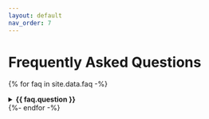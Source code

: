 ```yaml
---
layout: default
nav_order: 7
---
```


# Frequently Asked Questions

<style type="text/css">
img {
    max-height: 500px;
    height: 100%;
    width: auto;
}
</style>

{% for faq in site.data.faq -%}
<details>
<summary><b>{{ faq.question }}</b></summary>

{{ faq.answer }}
{% if faq.image %}
<br>
<img src="{{ faq.image }}" alt="" title="">
{% endif %}

</details>
{%- endfor -%}